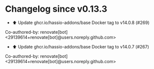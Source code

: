 # Changelog since v0.13.3
- ⬆️ Update ghcr.io/hassio-addons/base Docker tag to v14.0.8 (#269)

Co-authored-by: renovate[bot] <29139614+renovate[bot]@users.noreply.github.com> 
- ⬆️ Update ghcr.io/hassio-addons/base Docker tag to v14.0.7 (#267)

Co-authored-by: renovate[bot] <29139614+renovate[bot]@users.noreply.github.com> 
